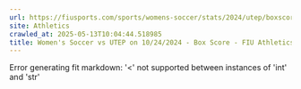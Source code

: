 ```yaml
---
url: https://fiusports.com/sports/womens-soccer/stats/2024/utep/boxscore/12508
site: Athletics
crawled_at: 2025-05-13T10:04:44.518985
title: Women's Soccer vs UTEP on 10/24/2024 - Box Score - FIU Athletics
---
```


Error generating fit markdown: '<' not supported between instances of 'int' and 'str'